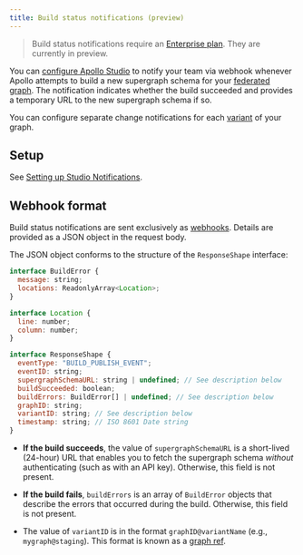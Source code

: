 ```yaml
---
title: Build status notifications (preview)
---
```


> Build status notifications require an [Enterprise plan](https://www.apollographql.com/pricing/). They are currently in preview.

You can [configure Apollo Studio](./notification-setup) to notify your team via webhook whenever Apollo attempts to build a new supergraph schema for your [federated graph](https://www.apollographql.com/docs/federation/). The notification indicates whether the build succeeded and provides a temporary URL to the new supergraph schema if so.

You can configure separate change notifications for each [variant](./org/graphs/#managing-variants) of your graph.

## Setup

See [Setting up Studio Notifications](./notification-setup).

## Webhook format

Build status notifications are sent exclusively as [webhooks](./notification-setup/#custom-webhooks-enterprise-only). Details are provided as a JSON object in the request body.

The JSON object conforms to the structure of the `ResponseShape` interface:

```javascript
interface BuildError {
  message: string;
  locations: ReadonlyArray<Location>;
}

interface Location {
  line: number;
  column: number;
}

interface ResponseShape {
  eventType: "BUILD_PUBLISH_EVENT";
  eventID: string;
  supergraphSchemaURL: string | undefined; // See description below
  buildSucceeded: boolean;
  buildErrors: BuildError[] | undefined; // See description below
  graphID: string;
  variantID: string; // See description below
  timestamp: string; // ISO 8601 Date string
}
```

- **If the build succeeds**, the value of `supergraphSchemaURL` is a short-lived (24-hour) URL that enables you to fetch the supergraph schema _without_ authenticating (such as with an API key). Otherwise, this field is not present.

- **If the build fails**, `buildErrors` is an array of `BuildError` objects that describe the errors that occurred during the build. Otherwise, this field is not present.

- The value of `variantID` is in the format `graphID@variantName` (e.g., `mygraph@staging`). This format is known as a [graph ref](https://www.apollographql.com/docs/rover/conventions/#graph-refs).

